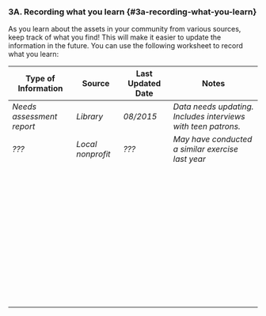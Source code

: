 ### 3A. Recording what you learn {#3a-recording-what-you-learn}

As you learn about the assets in your community from various sources, keep track of what you find! This will make it easier to update the information in the future. You can use the following worksheet to record what you learn:

| **Type of Information** | **Source** | **Last Updated Date** | **Notes** |
| --- | --- | --- | --- |
| _Needs assessment report_ | _Library_ | _08/2015_ | _Data needs updating. Includes interviews with teen patrons._ |
| _???_ | _Local nonprofit_ | _???_ | _May have conducted a similar exercise last year_ |
|<p>  |  |  |  |
|<p>  |  |  |  |
|<p>  |  |  |  |
| <p> |  |  |  |
| <p> |  |  |  |
|<p>  |  |  |  |
|<p>  |  |  |  |
| <p> |  |  |  |
| <p> |  |  |  |
|<p>  |  |  |  |
|<p>  |  |  |  |
|<p>  |  |  |  |
|<p>  |  |  |  |